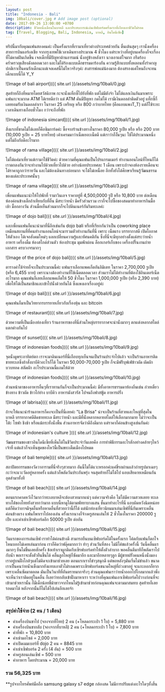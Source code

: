 ```yaml
---
layout: post
title: "Indonesia - Bali"
img: 10bali/cover.jpg # Add image post (optional)
date: 2017-09-26 13:00:00 +0700
description: ชีวิตหนึ่งเดือนในบาหลี และประสบการณ์เล่นเซิฟบอร์ดครั้งแรกที่เกือบเอาชีวิตไม่รอด
tag: [Travel, Blogging, Bali, Indonesia, บาหลี, อินโดนีเซีย]
---
```


ทริปนี้มากับคุณแฟนสองคนค่ะ เป็นครั้งแรกที่เรามาเที่ยวต่างประเทศด้วยกัน ตื่นเต้นสุดๆ เรานั่งเครื่องสายการบินแอร์เอเชีย จากกรุงเทพใช้เวลาเดินทางประมาณ 4 ชั่วโมง แต่ระหว่างที่อยู่บนเครื่องก็จะเรื่องที่ไม่คาดฝันเกิดขึ้น เจอเด็กที่มีปัญหาด้านอารมณ์ นั่งอยู่ข้างหลังเรา นางเอาแต่ใจมาก กรีดร้องคร่ำครวญเสียงดังตลอดเวลา และไม่ได้ร้องแบบเด็กธรรมดาร้องกัน ความรู้สึกแบบทั้งหลอนทั้งรำคาญ ปกติเราเป็นคนรักเด็กนะแต่เจอเคสนี้ไม่ไหวจริงๆค่ะ สงสารพ่อแม่น้องมาก ต้องสรองแค่ไหนถึงจะทนเด็กแบบนี้ได้ Y_Y

![Image of bali airport]({{ site.url }}/assets/img/10bali/0.jpg)

 สุดท้ายก็ถึงที่หมายโดยสวัสดิภาพ กะจะนั่งแท็กซี่ไปยังที่พัก แต่ไม่มีตังจ้า ไม่ได้แลกเงินกันมาเพราะแฟนกะจะมากด ATM ได้เรทดีกว่า แต่ ATM ดันมีปัญหา กดไม่ได้ เรามีเงินดอลล่าติดตัวอยู่ แท็กซี่ก็เลยยอมรับเงินดอลล่าเรา ในราคา 25 เหรียญ หรือ 800 กว่าบาทไทย (คือแอบแพงT_T) แต่ก็ใช้ระยะเวลาเดินทางเกือบชั่วโมง กว่าจะถึงที่พัก

![Image of indonesia simcard]({{ site.url }}/assets/img/10bali/1.jpg)

สิ่งแรกที่ขาดไม่ได้เลยก็คือซิมการ์ดค่ะ ซื้อจากร้านข้างทางในราคา 80,000 รูเปีย หรือ หรือ 200 บาท (10,000 รูเปีย = 25 บาทไทย) เค้าเครมมาว่าเน็ตเยอะเน็ตดี แต่เราว่าก็งั้นๆนะ ใช้ได้ประมาณหนึ่งแต่ไม่ถึงกับดีอะไรมาก

![Image of rama village]({{ site.url }}/assets/img/10bali/2.jpg)

ไม่ได้แค่มาเที่ยวแต่เรามาใช้ชีวิตค่ะ ด้วยความที่คุณแฟนเป็นโปรแกรมเมอร์ ทำงานออนไลน์ที่ไหนก็ได้ เราตกลงกันว่าจะทำงานไปด้วยเที่ยวไปด้วย อย่างน้อยประเทศละ 1 เดือน เพราะถ้าจองห้องรายเดือนจะได้ราคาถูกกว่ารายวัน และไม่ต้องเดินทางบ่อยมาก จะได้ไม่เหนื่อย อีกทั้งยังได้ศีกษาเรียนรู้วัฒนธรรมของแต่ละประเทศนั้นๆ

![Image of rama village]({{ site.url }}/assets/img/10bali/3.jpg)

เพื่อนแฟนแนะนำให้ไปพักที่ รามาวินเลจ ราคาอยู่ที่ 4,500,0000 รูปี หรือ 10,800 บาท ต่อเดือน ห้องค่อนข้างเล็กถ้าเทียบกับที่อื่น มีสระว่ายน้ำ มีครัวส่วนรวม เราก็จะไปซื้อของสดมาทำอาหารกินมื้อเช้า มื้อกลางวัน ส่วนมื้อเย็นส่วนมากก็จะไปดินเนอร์กันริมทะเลค่ะ

![Image of dojo bali]({{ site.url }}/assets/img/10bali/4.jpg)

และเพื่อนแฟนก็แนะนำมาที่นี่อีกเช่นกัน dojo bali หรือที่เรียกกันว่าเป็น coworking place เหมือนสถานที่ที่คนทำงานออนไลน์จะมารวมตัวทำงานกันที่นี่ เพราะ เน็ตแรง บรรยากาสดี เปิดโอกาศให้ตัวเอง ได้เจอสังคมใหม่ๆ แลกเปลี่ยนความรู้และทัศนคติกัน ซึ่งที่นี่จะมีทุกอย่างตั้งแต่สระว่ายน้ำ อาหาร เครื่องดื่ม ห้องสไกด์ส่วนตัว ห้องประชุม มุมพักผ่อน ล็อกเกอร์เก็บของ เครื่องปริ๊นงานถ่ายเอกสาร ครบวงจรมากๆ

![Image of the price of dojo bali]({{ site.url }}/assets/img/10bali/5.jpg)

ตารางค่าใช้จ่ายก็จะเป็นประมาณนี้ค่ะ แฟนเราเลือกแพคเก็ตอันลิมิเตท ในราคา 2,700,000 รูเปีย (หรือ 6,455 บาท) เพราะนางต้องทำงานที่ใช้เน็ตตลอดเวลา ส่วนเราไม่ได้ทำงานที่ต้องใช้อินเตอร์เน็ตอะไรมาก คุณแฟนก็เลยเลือกแพคเก็ตให้ 50 ชั่วโมง ในราคา 1,000,000 รูเปีย (หรือ 2,390 บาท) เพื่อให้ได้เป็นสมาชิกและเข้าไปนั่งด้วยกันได้ ซึ่งแพงเอาเรื่องอยู่ค่ะ

![Image of dojo bali]({{ site.url }}/assets/img/10bali/6.jpg)

คุณแฟนก็มาเป็นวิทยากรบรรยายเกี่ยวกับเรื่องหุ้น และ bitcoin  

![Image of restaurant]({{ site.url }}/assets/img/10bali/7.jpg)

ด้วยความที่เป็นเมืองท่องเที่ยว ร้านอาหารของที่นี่ส่วนใหญ่บรรยากาศจะน่านั่งมากๆ ตกแต่งหลากสไตล์แตกต่างกันไป

![Image of sunset]({{ site.url }}/assets/img/10bali/8.jpg)

![Image of indonesian foods]({{ site.url }}/assets/img/10bali/9.jpg)

จุดนั่งดูพระอาทิตย์ตก เราจะมาดินเนอร์ที่นี่เกือบทุกเย็นจนเป็นร้านประจำไปแล้ว จะเป็นร้านอาหารติดชายทะเลซึ่งถ้าสั่งบาบีคิวอะไรก็ได้ ในราคา 50,000-70,000 รูเปีย ก็จะมีฟรีบุฟเฟ่ข้าวผัด ผัดผัก บวบทอด สลัดผัก อะไรประมาณนี้แถมให้ด้วย

![Image of indonesian foods]({{ site.url }}/assets/img/10bali/10.jpg)

ส่วนหน้าตาของอาหารอื่นๆที่เราทานกันก็จะเป็นประมาณนี้ค่ะ มีทั้งอาหารธรรมดาท้องถิ่นเช่น ก๋วยเตี๋ยวข้างทาง ข้าวผัด ข้าวไก่ย่าง บาบีคิว อาหารมังสวรัส ไปจนถึงฟาสฟู้ด อาหารฝรั่ง

![Image of labrisa]({{ site.url }}/assets/img/10bali/11.jpg)

ถ้าจะให้แนะนำร้านอาหารก็คงจะเป็นที่นี่เลยค่ะ "La Brisa" น่าจะเป็นร้านที่สวยและใหญ่ที่สุดในบาหลี บรรยากาศดีติดชายทะเล มีสระว่ายน้ำ และมีที่นั่งหลากหลายสไตล์ให้เลือกมากมาย ไม่ว่าจะเป็น โต้ะ โซฟา ชิงช้า หรือแม้กระทั่งนั่งพื้น ส่วนอาหารจัดว่าดีถึงดีมาก แต่ราคาก็ค่อนข้างสูงเช่นกันค่ะ

![Image of indonesian's culture ]({{ site.url }}/assets/img/10bali/12.jpg)

วัฒนธรรมของชาวอินโดนีเซียที่เห็นได้ในชีวิตประจำวันเลยคือ การทำพิธีกรรมอะไรสักอย่างคล้ายๆไหว้เจ้าที่ แต่แล้วก็จะเห็นชุดของไหว้นี้เป็นขยะเต็มเมืองไปหมด

![Image of bali temple]({{ site.url }}/assets/img/10bali/13.jpg)

สถาปัตยกรรมของวัดวาอารามที่นี่จริงๆสวยมาก อันนี้ไม่ได้แวะหรอกค่ะแค่ขี่รถผ่านแล้วถ่ายรูปมาเฉยๆ กะว่าจะแวะวัดอยู่หลายครั้ง แต่แล้วก็พลัดวันประกันพรุ่ง จนสุดท้ายก็ไม่ได้ไป แอบเสียดายเหมือนกันอุตส่ามาทั้งที

![Image of bali beach]({{ site.url }}/assets/img/10bali/14.jpg)

ตอนแรกคาดหวังไว้มากว่าทะเลบาหลีจะต้องสวยมากแน่ๆ แต่ความจริงคือ ไม่ได้มีความสวยเลยย ทะเลทางใต้ของไทยยังสวยกว่ามาก แบบนี้หาดูได้ตามพัทยาบางแสน ชั้นมาทำอะไรที่นี่ แอบผิดหวังนิดหน่อย แต่ก็คิดว่าอาจมีจุดอื่นหรือหาดอื่นที่สวยกว่านี้ก็ได้ แต่นักท่องเที่ยวนิยมมาเล่นเซิฟที่นี่กันเพราะคลื่นค่อนข้างแรง แฟนก็พาเราไปลองเล่น ครั้งแรกนางก็จ้างครูสอนเล่นให้ 2 ชั่วโมงในราคา 200000 รูเปีย และค่าเช่าเซิรฟบอร์ดอีก 50000 รูเปีย ต่ออัน

![Image of bali beach]({{ site.url }}/assets/img/10bali/15.jpg)

วันแรกของการเล่นเซิฟ เราทำได้ค่อนข้างดี สามารถยืนบนเซิฟบอร์ดได้ในครั้งแรก โค้ตกับแฟนก็ตกใจ ไหนบอกไม่เคยเล่นมาก่อน เราก็คิดว่าฟลุ๊คมากกว่า ฮ่าๆ ส่วนวันที่สอง ไม่มีโค้ชแล้วครั้งนี้ วันนี้คลื่นแรงมากๆ ยืนไม่ขึ้นเลยสักครั้ง ข้อเท้าเราผูกติดกับเซิรฟบอร์ดทำให้ตั้งตัวลำบาก พอคลื่นตีมาทีก็พลัดเราไปกับน้ำ พอเราจะตั้งตัวยืนขี้นได้ คลื่นลูกใหญ่ก็ซัดมาอีก และมาอีกหลายๆลูก มีผู้ชายฝรั่งคนหนึ่งนั่งมองเราอยู่บนฝั่งไกล้ๆแต่ไม่คิดจะเข้ามาช่วยเลย ตอนแรกเราก็ขำๆสนุกดี  แต่พอหลังๆมันเริ่มไม่ขำแล้ว ขนาดเราเป็นคนว่ายน้ำแข็งมากยังแทบเอาตัวไม่รอดเพราะเซิรฟบอร์ดขนาดใหญ่ที่ถ่วงขาอยู่ จะแกะออกก็ยากเพราะคลื่นซัดมาตลอด มันเป็นวินาทีที่อันตรายมากจริงๆ ส่วนคุณแฟนเราว่ายน้ำออกไปไกลมากแล้วพึ่งจะเห็นว่าเราติดอยู่ในคลื่น ก็เลยว่ายกลับเข้าฝั่งมาหาเรา ระหว่างที่คุณแฟนเอาเซิฟบอร์ดไปวางก่อนที่จะเข้ามาช่วยเรานั้น ก็มีเด็กน้อยขี่ม้าขาวจากไหนไม่รู้เข้ามาช่วยก่อนคุณแฟนจะตามมาสมทบ สุดท้ายก็เลยรอดมาได้ หลังจากนั้นก็ไม่ได้ไปเล่นอีกเลยจ้า

![Image of bali beach]({{ site.url }}/assets/img/10bali/16.jpg)

### สรุปค่าใช้จ่าย (2 คน / 1 เดือน)    
- ค่าเครื่องบินขาไป (จองจากที่ไทย) 2 คน (+โหลดกระเป๋า 1 ใบ) = 5,880 บาท   
- ค่าเครื่องบินขากลับ (จองจากที่บาหลี) 2 คน (+โหลดกระเป๋า 1 ใบ) = 7,800 บาท    
- ค่าที่พัก = 10,800 บาท  
- ค่าเช่ามอไซต์ = 2,000 บาท
- ค่าเปิดเมมเบอร์ที่ dojo 2 คน = 8845 บาท
- ค่าเช่าเซิฟบอร์ด 2 ครั้ง (4 อัน) = 500 บาท
- ค่าครูสอนเล่นเซิฟ = 500 บาท  
- ค่าอาหาร โดยประมาณ = 20,000 บาท

### รวม 56,325 บาท


**รูปจากโทรศัพท์มือถือ samsung galaxy s7 edge กล้องสด ไม่มีการปรับแต่งอะไรใดๆทั้งสิ้น

